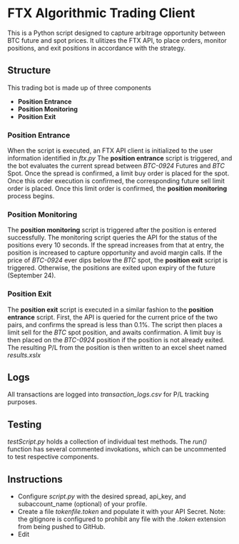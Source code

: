 # FTX Algorithmic Trading Client

This is a Python script designed to capture arbitrage opportunity between BTC future and spot prices. It ulitizes the FTX API, to place orders, monitor positions, and exit positions in accordance with the strategy. 

## Structure

This trading bot is made up of three components

 - **Position Entrance**
 - **Position Monitoring**
 - **Position Exit**

### Position Entrance

When the script is executed, an FTX API client is initialized to the user information identified in *ftx.py* The **position entrance** script is triggered, and the bot evaluates the current spread between *BTC-0924* Futures and *BTC* Spot. Once the spread is confirmed, a limit buy order is placed for the spot. Once this order execution is confirmed, the corresponding future sell limit order is placed. Once this limit order is confirmed, the **position monitoring** process begins.

### Position Monitoring

The **position monitoring** script is triggered after the position is entered successfully. The monitoring script queries the API for the status of the positions every 10 seconds. If the spread increases from that at entry, the position is increased to capture opportunity and avoid margin calls. If the price of *BTC-0924* ever dips below the *BTC* spot, the **position exit** script is triggered. Otherwise, the positions are exited upon expiry of the future (September 24).

### Position Exit

The **position exit** script is executed in a similar fashion to the **position entrance** script. First, the API is queried for the current price of the two pairs, and confirms the spread is less than 0.1%. The script then places a limit sell for the *BTC* spot position, and awaits confirmation. A limit buy is then placed on the *BTC-0924* position if the position is not already exited. The resulting P/L from the position is then written to an excel sheet named *results.xslx*

## Logs

All transactions are logged into *transaction_logs.csv* for P/L tracking purposes.

## Testing

*testScript.py* holds a collection of individual test methods. The *run()* function has several commented invokations, which can be uncommented to test respective components.

## Instructions

 - Configure *script.py* with the desired spread, api_key, and subaccount_name (optional) of your profile.
 - Create a file *tokenfile.token* and populate it with your API Secret. Note: the gitignore is configured to prohibit any file with the *.token* extension from being pushed to GitHub.
 - Edit 
